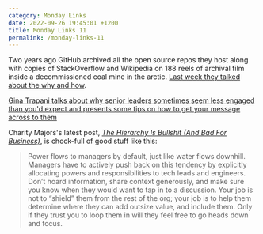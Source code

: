 ```yaml
---
category: Monday Links
date: 2022-09-26 19:45:01 +1200
title: Monday Links 11
permalink: /monday-links-11
---
```


Two years ago GitHub archived all the open source repos they host along with copies of StackOverflow and Wikipedia on 188 reels of archival film inside a decommissioned coal mine in the arctic. [Last week they talked about the why and how](https://github.blog/2022-09-20-if-you-dont-make-it-beautiful-its-for-sure-doomed-putting-the-vault-in-githubs-arctic-code-vault/).

[Gina Trapani talks about why senior leaders sometimes seem less engaged than you'd expect and presents some tips on how to get your message across to them](https://leaddev.com/communication-relationships/three-proven-strategies-presenting-busy-people-your-boss)

Charity Majors's latest post, [_The Hierarchy Is Bullshit (And Bad For Business)_](https://charity.wtf/2022/09/23/the-hierarchy-is-bullshit-and-bad-for-business/), is chock-full of good stuff like this:

> Power flows to managers by default, just like water flows downhill. Managers have to actively push back on this tendency by explicitly allocating powers and responsibilities to tech leads and engineers. Don’t hoard information, share context generously, and make sure you know when they would want to tap in to a discussion. Your job is not to “shield” them from the rest of the org; your job is to help them determine where they can add outsize value, and include them. Only if they trust you to loop them in will they feel free to go heads down and focus.